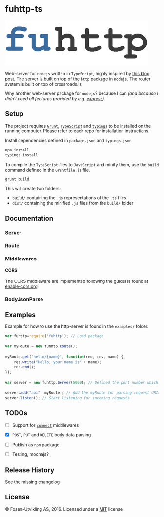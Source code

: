 # fuhttp-ts
![fuhttp](./media/fuhttp.png "fuhttp-ts logo")

Web-server for `nodejs` written in `TypeScript`, highly inspired by [this blog post](https://nodejs.org/en/docs/guides/anatomy-of-an-http-transaction/). The server is built on top of the `http` package in `nodejs`. The router system is built on top of [crossroads.js](https://github.com/millermedeiros/crossroads.js)

Why another web-server package for `nodejs`? because I can _(and because I didn't need all features provided by e.g. [express](https://github.com/expressjs/express))_

## Setup

The project requires [`Grunt`](https://github.com/gruntjs/grunt), [`TypeScript`](https://github.com/Microsoft/TypeScript) and [`typings`](https://github.com/typings/typings) to be installed on the running computer. Please refer to each repo for installation instructions.

Install dependencies defined in `package.json` and `typings.json`

```bash
npm install
typings install
```

To compile the `TypeScript` files to `JavaScript` and minify them, use the `build` command defined in the `Gruntfile.js` file.

```bash
grunt build
```

This will create two folders:

- `build/` containing the `.js` representations of the `.ts` files
- `dist/` containing the minified `.js` files from the `build/` folder


## Documentation

### Server

### Route

### Middlewares

#### CORS

The CORS middleware are implemented following the guide(s) found at [enable-cors.org](http://enable-cors.org)

### BodyJsonParse

## Examples

Example for how to use the http-server is found in the `examples/` folder.

```js
var fuhttp=require('fuhttp'); // Load package

var myRoute = new fuhhtp.Route();

myRoute.get("hello/{name}", function(req, res, name) {
    res.write("Hello, your name is" + name);
    res.end();
});

var server = new fuhttp.Server(5000); // Defined the port number which the http-server should accept connections

server.add("api", myRoute); // Add the myRoute for parsing request URIs and call appropriate route
server.listen(); // Start listening for incoming requests
```

## TODOs

- [ ] Support for [`connect`](https://github.com/senchalabs/connect) middlewares
- [x] `POST`, `PUT` and `DELETE` body data parsing
- [ ] Publish as `npm` package
- [ ] Testing, mochajs?


## Release History

See the missing changelog

## License

© Fosen-Utvikling AS, 2016. Licensed under a [MIT](LICENSE) license
